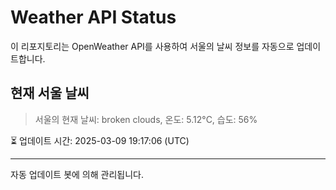 
# Weather API Status

이 리포지토리는 OpenWeather API를 사용하여 서울의 날씨 정보를 자동으로 업데이트합니다.

## 현재 서울 날씨
> 서울의 현재 날씨: broken clouds, 온도: 5.12°C, 습도: 56%

⏳ 업데이트 시간: 2025-03-09 19:17:06 (UTC)

---
자동 업데이트 봇에 의해 관리됩니다.
